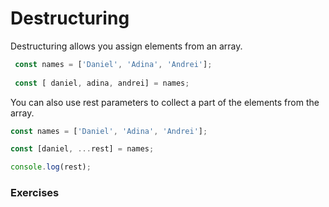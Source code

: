 # Destructuring

Destructuring allows you assign elements from an array.

```javascript
 const names = ['Daniel', 'Adina', 'Andrei'];
 
 const [ daniel, adina, andrei] = names;
```

You can also use rest parameters to collect a part of the elements from the array.

```javascript
const names = ['Daniel', 'Adina', 'Andrei'];

const [daniel, ...rest] = names;

console.log(rest);
```

### Exercises
